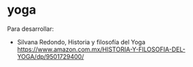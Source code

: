 # yoga
Para desarrollar:

- Silvana Redondo, Historia y filosofía del Yoga https://www.amazon.com.mx/HISTORIA-Y-FILOSOFIA-DEL-YOGA/dp/9501729400/
